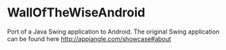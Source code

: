 WallOfTheWiseAndroid
====================

Port of a Java Swing application to Android. The original Swing application can be found here http://appjangle.com/showcase#about

